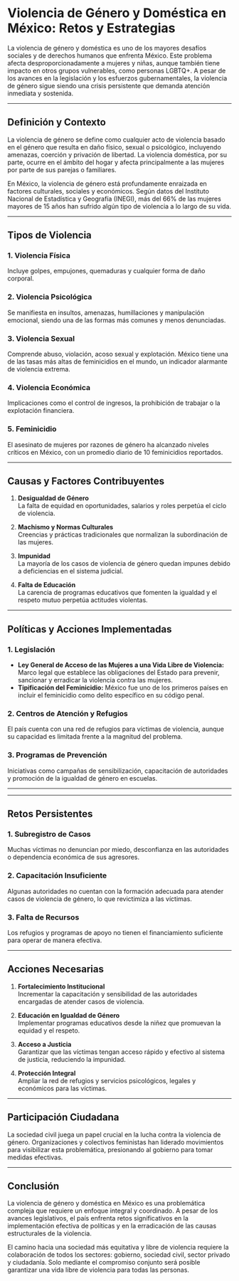 # Violencia de Género y Doméstica en México: Retos y Estrategias

La violencia de género y doméstica es uno de los mayores desafíos sociales y de derechos humanos que enfrenta México. Este problema afecta desproporcionadamente a mujeres y niñas, aunque también tiene impacto en otros grupos vulnerables, como personas LGBTQ+. A pesar de los avances en la legislación y los esfuerzos gubernamentales, la violencia de género sigue siendo una crisis persistente que demanda atención inmediata y sostenida.

---

## Definición y Contexto

La violencia de género se define como cualquier acto de violencia basado en el género que resulta en daño físico, sexual o psicológico, incluyendo amenazas, coerción y privación de libertad. La violencia doméstica, por su parte, ocurre en el ámbito del hogar y afecta principalmente a las mujeres por parte de sus parejas o familiares.

En México, la violencia de género está profundamente enraizada en factores culturales, sociales y económicos. Según datos del Instituto Nacional de Estadística y Geografía (INEGI), más del 66% de las mujeres mayores de 15 años han sufrido algún tipo de violencia a lo largo de su vida.

---

## Tipos de Violencia

### 1. **Violencia Física**

Incluye golpes, empujones, quemaduras y cualquier forma de daño corporal.

### 2. **Violencia Psicológica**

Se manifiesta en insultos, amenazas, humillaciones y manipulación emocional, siendo una de las formas más comunes y menos denunciadas.

### 3. **Violencia Sexual**

Comprende abuso, violación, acoso sexual y explotación. México tiene una de las tasas más altas de feminicidios en el mundo, un indicador alarmante de violencia extrema.

### 4. **Violencia Económica**

Implicaciones como el control de ingresos, la prohibición de trabajar o la explotación financiera.

### 5. **Feminicidio**

El asesinato de mujeres por razones de género ha alcanzado niveles críticos en México, con un promedio diario de 10 feminicidios reportados.

---

## Causas y Factores Contribuyentes

1. **Desigualdad de Género**  
   La falta de equidad en oportunidades, salarios y roles perpetúa el ciclo de violencia.

2. **Machismo y Normas Culturales**  
   Creencias y prácticas tradicionales que normalizan la subordinación de las mujeres.

3. **Impunidad**  
   La mayoría de los casos de violencia de género quedan impunes debido a deficiencias en el sistema judicial.

4. **Falta de Educación**  
   La carencia de programas educativos que fomenten la igualdad y el respeto mutuo perpetúa actitudes violentas.

---

## Políticas y Acciones Implementadas

### 1. **Legislación**

- **Ley General de Acceso de las Mujeres a una Vida Libre de Violencia:** Marco legal que establece las obligaciones del Estado para prevenir, sancionar y erradicar la violencia contra las mujeres.
- **Tipificación del Feminicidio:** México fue uno de los primeros países en incluir el feminicidio como delito específico en su código penal.

### 2. **Centros de Atención y Refugios**

El país cuenta con una red de refugios para víctimas de violencia, aunque su capacidad es limitada frente a la magnitud del problema.

### 3. **Programas de Prevención**

Iniciativas como campañas de sensibilización, capacitación de autoridades y promoción de la igualdad de género en escuelas.

---

---

## Retos Persistentes

### 1. **Subregistro de Casos**

Muchas víctimas no denuncian por miedo, desconfianza en las autoridades o dependencia económica de sus agresores.

### 2. **Capacitación Insuficiente**

Algunas autoridades no cuentan con la formación adecuada para atender casos de violencia de género, lo que revictimiza a las víctimas.

### 3. **Falta de Recursos**

Los refugios y programas de apoyo no tienen el financiamiento suficiente para operar de manera efectiva.

---

## Acciones Necesarias

1. **Fortalecimiento Institucional**  
   Incrementar la capacitación y sensibilidad de las autoridades encargadas de atender casos de violencia.

2. **Educación en Igualdad de Género**  
   Implementar programas educativos desde la niñez que promuevan la equidad y el respeto.

3. **Acceso a Justicia**  
   Garantizar que las víctimas tengan acceso rápido y efectivo al sistema de justicia, reduciendo la impunidad.

4. **Protección Integral**  
   Ampliar la red de refugios y servicios psicológicos, legales y económicos para las víctimas.

---

## Participación Ciudadana

La sociedad civil juega un papel crucial en la lucha contra la violencia de género. Organizaciones y colectivos feministas han liderado movimientos para visibilizar esta problemática, presionando al gobierno para tomar medidas efectivas.

---

## Conclusión

La violencia de género y doméstica en México es una problemática compleja que requiere un enfoque integral y coordinado. A pesar de los avances legislativos, el país enfrenta retos significativos en la implementación efectiva de políticas y en la erradicación de las causas estructurales de la violencia.

El camino hacia una sociedad más equitativa y libre de violencia requiere la colaboración de todos los sectores: gobierno, sociedad civil, sector privado y ciudadanía. Solo mediante el compromiso conjunto será posible garantizar una vida libre de violencia para todas las personas.
